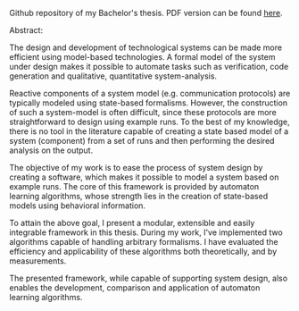 Github repository of my Bachelor's thesis. PDF version can be found [here](src/bachelors_thesis.pdf).

Abstract:

The design and development of technological systems can be made more efficient using model-based technologies. A formal model of the system under design makes it possible to automate tasks such as verification, code generation and qualitative, quantitative system-analysis.

Reactive components of a system model (e.g. communication protocols) are typically modeled using state-based formalisms. However, the construction of such a system-model is often difficult, since these protocols are more straightforward to design using example runs. To the best of my knowledge, there is no tool in the literature capable of creating  a state based model of a system (component) from a set of runs and then performing the desired analysis on the output.

The objective of my work is to ease the process of system design by creating a software, which makes it possible to model a system based on example runs. The core of this framework is provided by automaton learning algorithms, whose strength lies in the creation of state-based models using behavioral information.

To attain the above goal, I present a modular, extensible and easily integrable framework in this thesis. During my work, I've implemented two algorithms capable of handling arbitrary formalisms. I have evaluated the efficiency and applicability of these algorithms both theoretically, and by measurements.

The presented framework, while capable of supporting system design, also enables the development, comparison and application of automaton learning algorithms.
